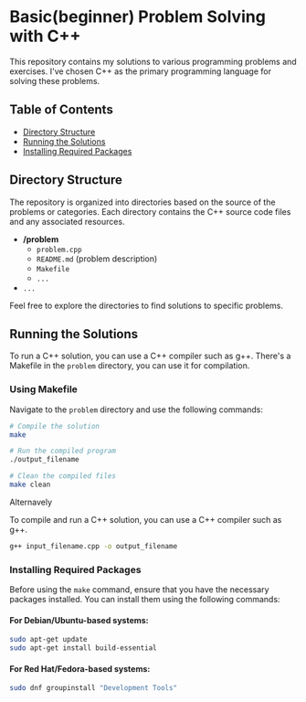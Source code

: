 # Basic(beginner) Problem Solving with C++

This repository contains my solutions to various programming problems and exercises. I've chosen C++ as the primary programming language for solving these problems.

## Table of Contents

- [Directory Structure](#directory-structure)
- [Running the Solutions](#running-the-solutions)
- [Installing Required Packages](#installing-required-packages)
## Directory Structure

The repository is organized into directories based on the source of the problems or categories. Each directory contains the C++ source code files and any associated resources.

- **/problem**
    - `problem.cpp`
    - `README.md` (problem description)
    - `Makefile`
    - `...`
- `...`

Feel free to explore the directories to find solutions to specific problems.

## Running the Solutions

To run a C++ solution, you can use a C++ compiler such as g++. There's a Makefile in the `problem` directory, you can use it for compilation.

### Using Makefile

Navigate to the `problem` directory and use the following commands:

```zsh
# Compile the solution
make

# Run the compiled program
./output_filename

# Clean the compiled files
make clean
```

Alternavely

To compile and run a C++ solution, you can use a C++ compiler such as g++.

```zsh
g++ input_filename.cpp -o output_filename
```

### Installing Required Packages

Before using the `make` command, ensure that you have the necessary packages installed. You can install them using the following commands:

#### For Debian/Ubuntu-based systems:

```zsh
sudo apt-get update
sudo apt-get install build-essential
```

#### For Red Hat/Fedora-based systems:

```zsh
sudo dnf groupinstall "Development Tools"
```
